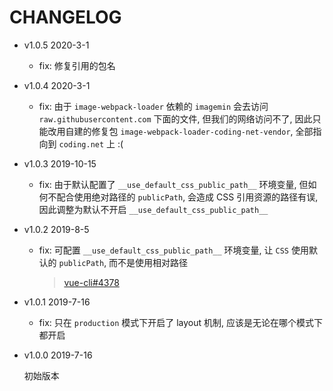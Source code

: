 # CHANGELOG

* v1.0.5 2020-3-1

  * fix: 修复引用的包名

* v1.0.4 2020-3-1

  * fix: 由于 `image-webpack-loader` 依赖的 `imagemin` 会去访问 `raw.githubusercontent.com` 下面的文件, 但我们的网络访问不了, 因此只能改用自建的修复包 `image-webpack-loader-coding-net-vendor`, 全部指向到 `coding.net` 上 :(

* v1.0.3 2019-10-15

  * fix: 由于默认配置了 `__use_default_css_public_path__` 环境变量, 但如何不配合使用绝对路径的 `publicPath`, 会造成 CSS 引用资源的路径有误, 因此调整为默认不开启 `__use_default_css_public_path__`

* v1.0.2 2019-8-5

  * fix: 可配置 `__use_default_css_public_path__` 环境变量, 让 `CSS` 使用默认的 `publicPath`, 而不是使用相对路径

    > [vue-cli#4378](https://github.com/vuejs/vue-cli/issues/4378)

* v1.0.1 2019-7-16

  * fix: 只在 `production` 模式下开启了 layout 机制, 应该是无论在哪个模式下都开启

* v1.0.0 2019-7-16

  初始版本